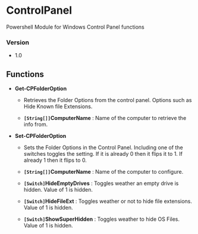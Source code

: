 # ControlPanel

Powershell Module for Windows Control Panel functions

### Version
  - 1.0
  
## Functions

  - **Get-CPFolderOption**
    - Retrieves the Folder Options from the control panel.  Options such as Hide Known file Extensions.
	
	- **`[String[]]`ComputerName** : Name of the computer to retrieve the info from. 

  - **Set-CPFolderOption**
    - Sets the Folder Options in the Control Panel. Including one of the switches toggles the setting.  If it is already 0 then it flips it to 1.  If already 1 then it flips to 0.
	
	- **`[String[]]`ComputerName** :  Name of the computer to configure.
	- **`[Switch]`HideEmptyDrives** : Toggles weather an empty drive is hidden.  Value of 1 is hidden.
	- **`[Switch]`HideFileExt** : Toggles weather or not to hide file extensions.  Value of 1 is hidden.
	- **`[Switch]`ShowSuperHidden** : Toggles weather to hide OS Files.  Value of 1 is hidden.